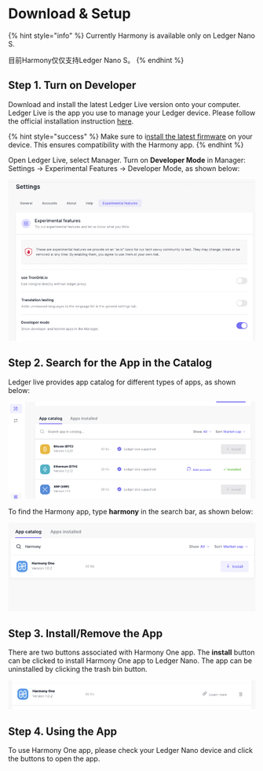 # Download & Setup

{% hint style="info" %}
Currently Harmony is available only on Ledger Nano S.

目前Harmony仅仅支持Ledger Nano S。
{% endhint %}

## **Step 1. Turn on Developer**

Download and install the latest Ledger Live version onto your computer. Ledger Live is the app you use to manage your Ledger device. Please follow the official installation instruction [here](https://support.ledger.com/hc/en-us/articles/360006395553).

{% hint style="success" %}
Make sure to i[nstall the latest firmware](https://support.ledgerwallet.com/hc/en-us/articles/360002731113) on your device. This ensures compatibility with the Harmony app.
{% endhint %}

Open Ledger Live, select Manager. Turn on **Developer Mode** in Manager: Settings -&gt; Experimental Features -&gt; Developer Mode, as shown below:

![](../../.gitbook/assets/image-37.png)

## **Step 2. Search for the App in the Catalog**

Ledger live provides app catalog for different types of apps, as shown below:

![](../../.gitbook/assets/image-39.png)

To find the Harmony app, type **harmony** in the search bar, as shown below:

![](../../.gitbook/assets/image-80.png)

## **Step 3. Install/Remove the App**

There are two buttons associated with Harmony One app. The **install** button can be clicked to install Harmony One app to Ledger Nano. The app can be uninstalled by clicking the trash bin button.

![](../../.gitbook/assets/image-41.png)

## **Step 4. Using the App**

To use Harmony One app, please check your Ledger Nano device and click the buttons to open the app.

